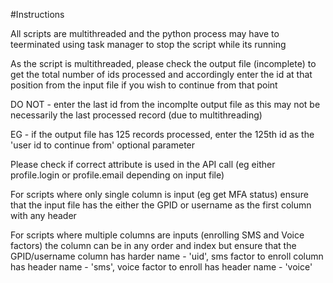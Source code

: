 #Instructions

All scripts are multithreaded and the python process may have to teerminated using task manager to stop the script while its running

As the script is multithreaded, please check the output file (incomplete) to get the total number of ids processed and accordingly enter the id at that position from the input file if you wish to continue from that point

DO NOT - enter the last id from the incomplte output file as this may not be necessarily the last processed record (due to multithreading)

EG - if the output file has 125 records processed, enter the 125th id as the 'user id to continue from' optional parameter 

Please check if correct attribute is used in the API call (eg either profile.login or profile.email depending on input file)

For scripts where only single column is input (eg get MFA status) ensure that the input file has the either the GPID or username as the first column with any header

For scripts where multiple columns are inputs (enrolling SMS and Voice factors) the column can be in any order and index but ensure that the 
GPID/username column has harder name - 'uid', 
sms factor to enroll column has header name - 'sms', 
voice factor to enroll has header name  - 'voice'